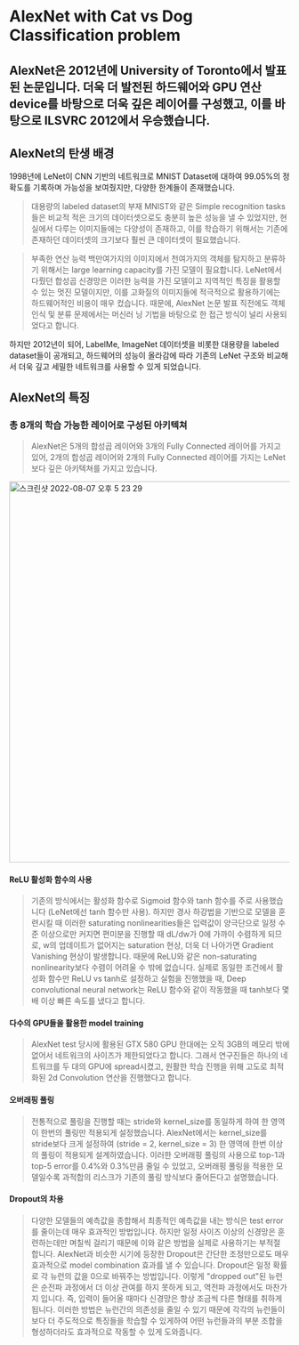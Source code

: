 AlexNet with Cat vs Dog Classification problem
====================================================


## AlexNet은 2012년에 University of Toronto에서 발표된 논문입니다. 더욱 더 발전된 하드웨어와 GPU 연산 device를 바탕으로 더욱 깊은 레이어를 구성했고, 이를 바탕으로 ILSVRC 2012에서 우승했습니다.

## AlexNet의 탄생 배경
1998년에 LeNet이 CNN 기반의 네트워크로 MNIST Dataset에 대하여 99.05%의 정확도를 기록하며 가능성을 보여줬지만, 다양한 한계들이 존재했습니다. 
  > 대용량의 labeled dataset의 부재
  MNIST와 같은 Simple recognition tasks들은 비교적 적은 크기의 데이터셋으로도 충분히 높은 성능을 낼 수 있었지만, 현실에서 다루는 이미지들에는 다양성이 존재하고, 이를 학습하기 위해서는 기존에    존재하던 데이터셋의 크기보다 훨씬 큰 데이터셋이 필요했습니다. 

  > 부족한 연산 능력
  백만여가지의 이미지에서 천여가지의 객체를 탐지하고 분류하기 위해서는 large learning capacity를 가진 모델이 필요합니다. LeNet에서 다뤘던 합성곱 신경망은 이러한 능력을 가진 모델이고 지역적인    특징을 활용할 수 있는 멋진 모델이지만, 이를 고화질의 이미지들에 적극적으로 활용하기에는 하드웨어적인 비용이 매우 컸습니다. 때문에, AlexNet 논문 발표 직전에도 객체 인식 및 분류 문제에서는 머신러    닝 기법을 바탕으로 한 접근 방식이 널리 사용되었다고 합니다.

하지만 2012년이 되어, LabelMe, ImageNet 데이터셋을 비롯한 대용량을 labeled dataset들이 공개되고, 하드웨어의 성능이 올라감에 따라 기존의 LeNet 구조와 비교해서 더욱 깊고 세밀한 네트워크를 사용할 수 있게 되었습니다.


## AlexNet의 특징

### 총 8개의 학습 가능한 레이어로 구성된 아키텍쳐
  >AlexNet은 5개의 합성곱 레이어와 3개의 Fully Connected 레이어를 가지고 있어, 2개의 합성곱 레이어와 2개의 Fully Connected 레이어를 가지는 LeNet보다 깊은 아키텍쳐를 가지고 있습니다.
  
  
<img width="685" alt="스크린샷 2022-08-07 오후 5 23 29" src="https://user-images.githubusercontent.com/52812351/183282101-deafff15-7ecd-46ee-ae30-f3502fb93f74.png">

#### ReLU 활성화 함수의 사용
  > 기존의 방식에서는 활성화 함수로 Sigmoid 함수와 tanh 함수를 주로 사용했습니다 (LeNet에선 tanh 함수만 사용). 하지만 경사 하강법을 기반으로 모델을 훈련시킬 때 이러한 saturating nonlinearities들은 입력값이 양극단으로 일정 수준 이상으로만 커지면 편미분을 진행할 때 dL/dw가 0에 가까이 수렴하게 되므로, w의 업데이트가 없어지는 saturation 현상, 더욱 더 나아가면 Gradient Vanishing 현상이 발생합니다. 때문에 ReLU와 같은 non-saturating nonlinearity보다 수렴이 어려울 수 밖에 없습니다. 
  실제로 동일한 조건에서 활성화 함수만 ReLU vs tanh로 설정하고 실험을 진행했을 때, Deep convolutional neural network는 ReLU 함수와 같이 작동했을 때 tanh보다 몇배 이상 빠른 속도를 냈다고 합니다. 
  
#### 다수의 GPU들을 활용한 model training
  > AlexNet test 당시에 활용된 GTX 580 GPU 한대에는 오직 3GB의 메모리 밖에 없어서 네트워크의 사이즈가 제한되었다고 합니다. 그래서 연구진들은 하나의 네트워크를 두 대의 GPU에 spread시켰고, 원활한 학습 진행을 위해 고도로 최적화된 2d Convolution 연산을 진행했다고 합니다.

#### 오버래핑 풀링
  > 전통적으로 풀링을 진행할 때는 stride와 kernel_size를 동일하게 하여 한 영역이 한번의 풀링만 적용되게 설정했습니다. AlexNet에서는 kernel_size를 stride보다 크게 설정하여
  (stride = 2, kernel_size = 3) 한 영역에 한번 이상의 풀링이 적용되게 설계하였습니다. 이러한 오버래핑 풀링의 사용으로 top-1과 top-5 error를 0.4%와 0.3%만큼 줄일 수 있었고, 오버래핑 풀링을 적용한 모델일수록 과적합의 리스크가 기존의 풀링 방식보다 줄어든다고 설명했습니다.
  
 #### Dropout의 차용
 > 다양한 모델들의 예측값을 종합해서 최종적인 예측값을 내는 방식은 test error를 줄이는데 매우 효과적인 방법입니다. 하지만 일정 사이즈 이상의 신경망은 훈련하는데만 며칠씩 걸리기 때문에 이와 같은 방법을 실제로 사용하기는 부적절 합니다. AlexNet과 비슷한 시기에 등장한 Dropout은 간단한 조정만으로도 매우 효과적으로 model combination 효과를 낼 수 있습니다. Dropout은 일정 확률로 각 뉴런의 값을 0으로 바꿔주는 방법입니다. 이렇게 "dropped out"된 뉴런은 순전파 과정에서 더 이상 관여를 하지 못하게 되고, 역전파 과정에서도 마찬가지 입니다. 즉, 입력이 들어올 때마다 신경망은 항상 조금씩 다른 형태를 취하게 됩니다. 이러한 방법은 뉴런간의 의존성을 줄일 수 있기 때문에 각각의 뉴런들이 보다 더 주도적으로 특징들을 학습할 수 있게하여 어떤 뉴런들과의 부분 조합을 형성하더라도 효과적으로 작동할 수 있게 도와줍니다.






